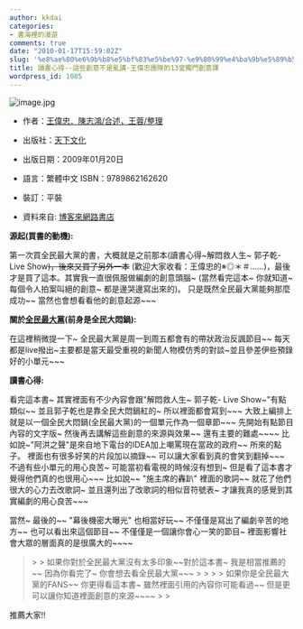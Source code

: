 ```yaml
---
author: kkdai
categories:
- 書海裡的漫遊
comments: true
date: "2010-01-17T15:59:02Z"
slug: '%e8%ae%80%e6%9b%b8%e5%bf%83%e5%be%97-%e9%80%99%e4%ba%9b%e5%89%b5%e6%84%8f%e4%b8%8d%e6%98%af%e4%ba%82%e8%ac%9b-%e7%8e%8b%e5%81%89%e5%bf%a0%e5%9c%98%e9%9a%8a%e7%9a%8413%e5%a0%82%e7%8d%a8%e9%96%80'
title: 讀書心得--這些創意不是亂講-王偉忠團隊的13堂獨門創意課
wordpress_id: 1085
---
```


![image.jpg](http://farm5.static.flickr.com/4021/4281256267_cbd4ec8b5d.jpg)

 

  
  * 作者：[王偉忠．陳志鴻/合述，王蓉/整理](http://search.books.com.tw/exep/prod_search_author.php?key=%A4%FD%B0%B6%A9%BE%A1D%B3%AF%A7%D3%C2E%2F%A6X%ADz%A1A%A4%FD%BBT%2F%BE%E3%B2z)
   
  * 出版社：[天下文化](http://www.books.com.tw/exep/pub_book.php?pubid=cwpc)
   
  * 出版日期：2009年01月20日 
   
  * 語言：繁體中文 ISBN：9789862162620 
   
  * 裝訂：平裝 
   
  * 資料來自: [博客來網路書店](http://www.books.com.tw/exep/prod/booksfile.php?item=0010426162)
 

**源起(買書的動機):**

 

第一次買全民最大黨的書，大概就是之前那本(讀書心得~解悶救人生~ 郭子乾- Live Show~~)，後來又買了另外一本~~ (歡迎大家收看：王偉忠的※◎＊＃……)，最後才是買了這本。其實我一直很佩服做編劇的創意頭腦~ (當然看完這本~ 你就知道~ 每個令人拍案叫絕的創意~ 都是邊哭邊寫出來的)。 只是既然全民最大黨能夠那麼成功~~ 當然也會想看看他的創意起源~~~ 

 

**關於[全民最大黨](http://zh.wikipedia.org/wiki/%E5%85%A8%E6%B0%91%E6%9C%80%E5%A4%A7%E9%BB%A8)(前身是全民大悶鍋):**

 

在這裡稍微提一下~ 全民最大黨是周一到周五都會有的帶狀政治反諷節目~~ 每天都是live撥出~主要都是當天最受重視的新聞人物模仿秀的對談~並且參差伊些預錄好的小單元~~~

 

**讀書心得:**

 

看完這本書~ 其實裡面有不少內容會跟"解悶救人生~ 郭子乾- Live Show~"有點類似~~ 並且郭子乾也是靠全民大悶鍋紅的~ 所以裡面都會寫到~~~ 大致上編排上就是以一個全民大悶鍋(全民最大黨)的一個單元作為一個章節~~~ 先開始有點節目內容的文字版~ 然後再去講解這些創意的來源與效果~~ 還有主要的難處~~~~ 比如說~"阿洪之聲"是來自地下電台的IDEA加上嘲罵現在當政的政府~~ 所來的點子。 裡面也有很多好笑的片段加以摘錄~~ 可以讓大家看到真的會笑到翻掉~~~ 不過有些小單元的用心良苦~ 可能當初看電視的時候沒有想到~ 但是看了這本書才覺得他們真的也很用心~~~ 比如說~~ "施主席的轟趴" 裡面的歌詞~~ 就花了他們很大的心力去改歌詞~ 並且還列出了改歌詞的相似音符號表~ 才讓我真的感覺到其實編劇的用心良苦~~~

 

當然~ 最後的~~ "幕後機密大曝光" 也相當好玩~~ 不僅僅是寫出了編劇辛苦的地方~~ 也可以看出來這個節目~~ 不僅僅是一個讓你會心一笑的節目~ 裡面影響社會大眾的層面真的是很廣大的~~~~

 

<blockquote>  
> 
> 如果你對於全民最大黨沒有太多印象~~對於這本書~ 我是相當推薦的~~ 因為你看完了~ 你會想去看全民最大黨~~~ 
> 
>    
> 
> 如果你是全民最大黨的FANS~~ 你更得看這本書~ 雖然裡面引用的內容你可能看過~~ 但是更可以讓你知道裡面創意的來源~~~~
> 
> </blockquote>

 

推薦大家!!
